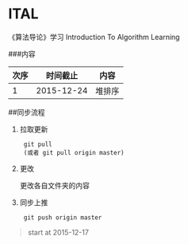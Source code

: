 # ITAL
《算法导论》学习 Introduction To Algorithm Learning

###内容

|    次序     |    时间截止  |        内容            |
|-------------|--------------|------------------------|
|      1      |  2015-12-24  |       堆排序           |


##同步流程

1. 拉取更新

        git pull
        (或者 git pull origin master)

2. 更改
    
    更改各自文件夹的内容

3. 同步上推

        git push origin master


> start at 2015-12-17 

